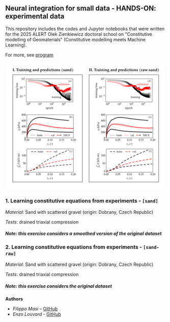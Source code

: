 ## Neural integration for small data - HANDS-ON: experimental data

This repository includes the codes and Jupyter notebooks that were written for the 2025 ALERT Olek Zienkiewicz doctoral school on "Constitutive modelling of Geomaterials" (Constitutive modelling meets Machine Learning).

For more, see [program](https://soilmodels.com/alert-oz-school-2025/)



<center><img src="./_images/front_page.png"  alt="centered image" width="100%" height="79.34%"></center>

### 1. Learning constitutive equations from experiments - ``` [sand] ```
*Material*: Sand with scattered gravel (origin: Dobrany, Czech Republic)

*Tests*: drained triaxial compression

##### Note: this exercise considers a smoothed version of the original dataset 


### 2. Learning constitutive equations from experiments - ``` [sand-raw] ```
*Material*: Sand with scattered gravel (origin: Dobrany, Czech Republic)

*Tests*: drained triaxial compression

##### Note: this exercise considers the original dataset


**Authors**
- *Filippo Masi* – [GitHub](https://github.com/filippo-masi)
- *Enzo Louvard* - [GitHub](https://github.com/enzolvd)
